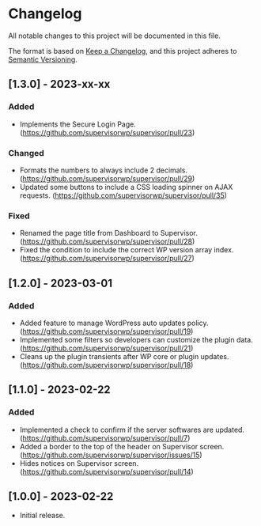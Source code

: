 # Changelog

All notable changes to this project will be documented in this file.

The format is based on [Keep a Changelog](https://keepachangelog.com/en/1.0.0/), and this project adheres to [Semantic Versioning](https://semver.org/spec/v2.0.0.html).

## [1.3.0] - 2023-xx-xx
### Added
- Implements the Secure Login Page. (https://github.com/supervisorwp/supervisor/pull/23)

### Changed
- Formats the numbers to always include 2 decimals. (https://github.com/supervisorwp/supervisor/pull/29)
- Updated some buttons to include a CSS loading spinner on AJAX requests. (https://github.com/supervisorwp/supervisor/pull/35)

### Fixed
- Renamed the page title from Dashboard to Supervisor. (https://github.com/supervisorwp/supervisor/pull/28)
- Fixed the condition to include the correct WP version array index. (https://github.com/supervisorwp/supervisor/pull/27)

## [1.2.0] - 2023-03-01
### Added
- Added feature to manage WordPress auto updates policy. (https://github.com/supervisorwp/supervisor/pull/19)
- Implemented some filters so developers can customize the plugin data. (https://github.com/supervisorwp/supervisor/pull/21)
- Cleans up the plugin transients after WP core or plugin updates. (https://github.com/supervisorwp/supervisor/pull/18)

## [1.1.0] - 2023-02-22
### Added
- Implemented a check to confirm if the server softwares are updated. (https://github.com/supervisorwp/supervisor/pull/7)
- Added a border to the top of the header on Supervisor screen. (https://github.com/supervisorwp/supervisor/issues/15)
- Hides notices on Supervisor screen. (https://github.com/supervisorwp/supervisor/pull/14)

## [1.0.0] - 2023-02-22
- Initial release.
